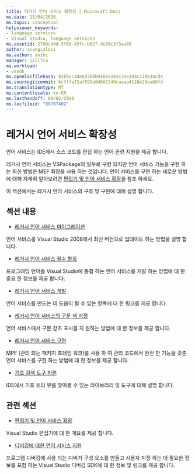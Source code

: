 ```yaml
---
title: 레거시 언어 서비스 확장성 | Microsoft Docs
ms.date: 11/04/2016
ms.topic: conceptual
helpviewer_keywords:
- language services
- Visual Studio, language services
ms.assetid: 2700cd4d-5f68-43fc-b62f-dc80c3f3aa85
author: acangialosi
ms.author: anthc
manager: jillfra
ms.workload:
- vssdk
ms.openlocfilehash: 81b5ec3de8d7b0b9466e162c3ee193c130634cd4
ms.sourcegitcommit: 6cfffa72af599a9d667249caaaa411bb28ea69fd
ms.translationtype: MT
ms.contentlocale: ko-KR
ms.lasthandoff: 09/02/2020
ms.locfileid: "80707402"
---
```

# <a name="legacy-language-service-extensibility"></a>레거시 언어 서비스 확장성
언어 서비스는 IDE에서 소스 코드를 편집 하는 언어 관련 지원을 제공 합니다.

 레거시 언어 서비스는 VSPackage의 일부로 구현 되지만 언어 서비스 기능을 구현 하는 최신 방법은 MEF 확장을 사용 하는 것입니다. 언어 서비스를 구현 하는 새로운 방법에 대해 자세히 알아보려면 [편집기 및 언어 서비스 확장](../../extensibility/editor-and-language-service-extensions.md)을 참조 하세요.

 이 섹션에서는 레거시 언어 서비스의 구조 및 구현에 대해 설명 합니다.

## <a name="in-this-section"></a>섹션 내용
- [레거시 언어 서비스 마이그레이션](../../extensibility/internals/migrating-a-legacy-language-service.md)

 언어 서비스를 Visual Studio 2008에서 최신 버전으로 업데이트 하는 방법을 설명 합니다.

- [레거시 언어 서비스 필수 항목](../../extensibility/internals/legacy-language-service-essentials.md)

 프로그래밍 언어를 Visual Studio에 통합 하는 언어 서비스를 개발 하는 방법에 대 한 중요 한 정보를 제공 합니다.

- [레거시 언어 서비스 개발](../../extensibility/internals/developing-a-legacy-language-service.md)

 언어 서비스를 만드는 데 도움이 될 수 있는 항목에 대 한 링크를 제공 합니다.

- [레거시 언어 서비스의 구문 색 지정](../../extensibility/internals/syntax-coloring-in-a-legacy-language-service.md)

 언어 서비스에서 구문 강조 표시를 지 원하는 방법에 대 한 정보를 제공 합니다.

- [레거시 언어 서비스 구현](../../extensibility/internals/implementing-a-legacy-language-service1.md)

 MPF (관리 되는 패키지 프레임 워크)를 사용 하 여 관리 코드에서 완전 한 기능을 갖춘 언어 서비스를 구현 하는 방법에 대 한 정보를 제공 합니다.

- [기호 검색 도구 지원](../../extensibility/internals/supporting-symbol-browsing-tools.md)

 IDE에서 기호 트리 뷰를 찾아볼 수 있는 라이브러리 및 도구에 대해 설명 합니다.

## <a name="related-sections"></a>관련 섹션
- [편집기 및 언어 서비스 확장](../../extensibility/editor-and-language-service-extensions.md)

 Visual Studio 편집기에 대 한 개요를 제공 합니다.

- [디버깅에 대한 언어 서비스 지원](../../extensibility/internals/language-service-support-for-debugging.md)

 프로그램 디버깅에 사용 되는 디버거 구성 요소를 만들고 사용자 지정 하는 데 필요한 정보를 포함 하는 Visual Studio 디버깅 SDK에 대 한 정보 및 링크를 제공 합니다.
